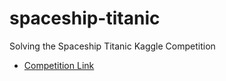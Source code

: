 # spaceship-titanic

Solving the Spaceship Titanic Kaggle Competition

- [Competition Link](https://www.kaggle.com/competitions/spaceship-titanic)

